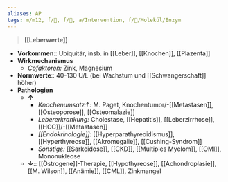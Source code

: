 ```yaml
---
aliases: AP
tags: m/m12, f/💩, f/🥼, a/Intervention, f/🧪/Molekül/Enzym
---
```

> **[[Leberwerte]]**
- **Vorkommen**:: Ubiquitär, insb. in [[Leber]], [[Knochen]], [[Plazenta]]
- **Wirkmechanismus**
	- *Cofaktoren:* Zink, Magnesium
- **Normwerte**:: 40-130 U/L (bei Wachstum und [[Schwangerschaft]] höher)
- **Pathologien**
	- **↑**
		- *Knochenumsatz↑:* M. Paget, Knochentumor/-[[Metastasen]], [[Osteoporose]], [[Osteomalazie]]
		- *Lebererkrankung:* Cholestase, [[Hepatitis]], [[Leberzirrhose]], [[HCC]]/-[[Metastasen]]
		- *[[Endokrinologie]]:* [[Hyperparathyreoidismus]], [[Hyperthyreose]], [[Akromegalie]], [[Cushing-Syndrom]]
		- *Sonstige:* [[Sarkoidose]], [[CKD]], [[Multiples Myelom]], [[OMI]], Mononukleose
	- **↓**:: [[Östrogene]]-Therapie, [[Hypothyreose]], [[Achondroplasie]], [[M. Wilson]], [[Anämie]], [[CML]], Zinkmangel